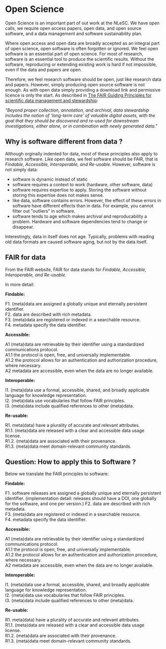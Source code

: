 # Open Science 

Open Science is an important part of out work at the NLeSC. We have open calls, we require open access papers, open data, and open source software, and a data management and software sustainability plan.

Where open access and open data are broadly accepted as an integral part of open science, open software is often forgotten or ignored. We feel open software is an essential part of open science. For most of research, software is an essential tool to produce the scientific results. Without the software, reproducing or extending existing work is hard if not impossible, even if the data and papers are open. 

Therefore, we feel research software should be open, just like research data and papers. However, simply producing open source software is not enough. As with open data simply providing a download link and permissive licence is only the start. As described in [The FAIR Guiding Principles for scientific data management and stewardship](https://www.nature.com/articles/sdata201618): 

_"Beyond proper collection, annotation, and archival, data stewardship includes the notion of ‘long-term care’ of valuable digital assets, with the goal that they should be discovered and re-used for downstream investigations, either alone, or in combination with newly generated data."_ 

## Why is software different from data ?

Although orginally indented for data, most of these principles also apply to research software. Like open data, we feel software should be FAIR, that is _Findable, Accessible, Interoperable, and Re-usable_. However, software is not simply data: 

- software is dynamic instead of static
- software requires a context to work (hardware, other software, data)
- software requires expertise to apply. Storing the software without storing this expertise does not makes sense. 
- like data, software contains errors. However, the effect of these errors in software have different effects than in data. For example, you cannot filter out "outliers" in software.
- software tends to age which makes archival and reproducability a problem. Hardware and software dependencies tend to change or disappear. 

Interestingly, data in itself does not age. Typically, problems with reading old data formats are caused software aging, but not by the data itself. 

## FAIR for data

From the FAIR website, FAIR for data stands for _Findable, Accessible, Interoperable, and Re-usable_.

In more detail:

__Findable:__ 

F1. (meta)data are assigned a globally unique and eternally persistent identifier.  
F2. data are described with rich metadata.  
F3. (meta)data are registered or indexed in a searchable resource.  
F4. metadata specify the data identifier.  
 
__Accessible:__

A1  (meta)data are retrievable by their identifier using a standardized communications protocol.  
A1.1 the protocol is open, free, and universally implementable.  
A1.2 the protocol allows for an authentication and authorization procedure, where necessary.  
A2 metadata are accessible, even when the data are no longer available.  

__Interoperable:__

I1. (meta)data use a formal, accessible, shared, and broadly applicable language for knowledge representation.  
I2. (meta)data use vocabularies that follow FAIR principles.  
I3. (meta)data include qualified references to other (meta)data.  

__Re-usable:__

R1. meta(data) have a plurality of accurate and relevant attributes.  
R1.1. (meta)data are released with a clear and accessible data usage license.  
R1.2. (meta)data are associated with their provenance.  
R1.3. (meta)data meet domain-relevant community standards.  

## Question: How to apply this to Software ? 

Below we translate the FAIR principles to software:

__Findable:__ 

F1. software releases are assigned a globally unique and eternally persistent identifier.
   (implementation detail: releases should have a DOI, one globally for the software, and one per version.)
F2. data are described with rich metadata.  
F3. (meta)data are registered or indexed in a searchable resource.  
F4. metadata specify the data identifier.  
 
__Accessible:__

A1  (meta)data are retrievable by their identifier using a standardized communications protocol.  
A1.1 the protocol is open, free, and universally implementable.  
A1.2 the protocol allows for an authentication and authorization procedure, where necessary.  
A2 metadata are accessible, even when the data are no longer available.  

__Interoperable:__

I1. (meta)data use a formal, accessible, shared, and broadly applicable language for knowledge representation.  
I2. (meta)data use vocabularies that follow FAIR principles.  
I3. (meta)data include qualified references to other (meta)data.  

__Re-usable:__

R1. meta(data) have a plurality of accurate and relevant attributes.  
R1.1. (meta)data are released with a clear and accessible data usage license.  
R1.2. (meta)data are associated with their provenance.  
R1.3. (meta)data meet domain-relevant community standards.  
